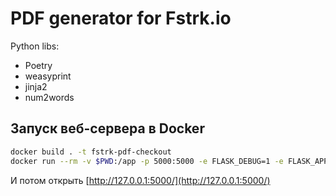 # PDF generator for Fstrk.io

Python libs:

- Poetry
- weasyprint
- jinja2
- num2words

## Запуск веб-сервера в Docker

```bash
docker build . -t fstrk-pdf-checkout
docker run --rm -v $PWD:/app -p 5000:5000 -e FLASK_DEBUG=1 -e FLASK_APP=app.py fstrk-pdf-checkout:latest flask run --host=0.0.0.0
```

И потом открыть [http://127.0.0.1:5000/](http://127.0.0.1:5000/)
